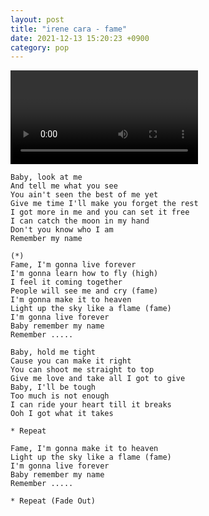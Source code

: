 ```yaml
---
layout: post
title: "irene cara - fame"
date: 2021-12-13 15:20:23 +0900
category: pop
---
```


<div class="video-container">
    <video id="player" class="video-js vjs-default-skin vjs-big-play-centered" data-json="/public/json/pop/irene cara - fame.json"></video>
</div>

```
Baby, look at me
And tell me what you see
You ain't seen the best of me yet
Give me time I'll make you forget the rest
I got more in me and you can set it free
I can catch the moon in my hand
Don't you know who I am
Remember my name

(*)
Fame, I'm gonna live forever
I'm gonna learn how to fly (high)
I feel it coming together
People will see me and cry (fame)
I'm gonna make it to heaven
Light up the sky like a flame (fame)
I'm gonna live forever
Baby remember my name
Remember .....

Baby, hold me tight
Cause you can make it right
You can shoot me straight to top
Give me love and take all I got to give
Baby, I'll be tough
Too much is not enough
I can ride your heart till it breaks
Ooh I got what it takes

* Repeat

Fame, I'm gonna make it to heaven
Light up the sky like a flame (fame)
I'm gonna live forever
Baby remember my name
Remember .....

* Repeat (Fade Out)
```